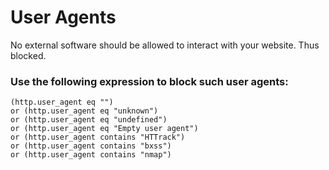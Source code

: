 # User Agents
No external software should be allowed to interact with your website. Thus blocked.

### Use the following expression to block such user agents:
```
(http.user_agent eq "") 
or (http.user_agent eq "unknown") 
or (http.user_agent eq "undefined") 
or (http.user_agent eq "Empty user agent") 
or (http.user_agent contains "HTTrack") 
or (http.user_agent contains "bxss") 
or (http.user_agent contains "nmap")
```
